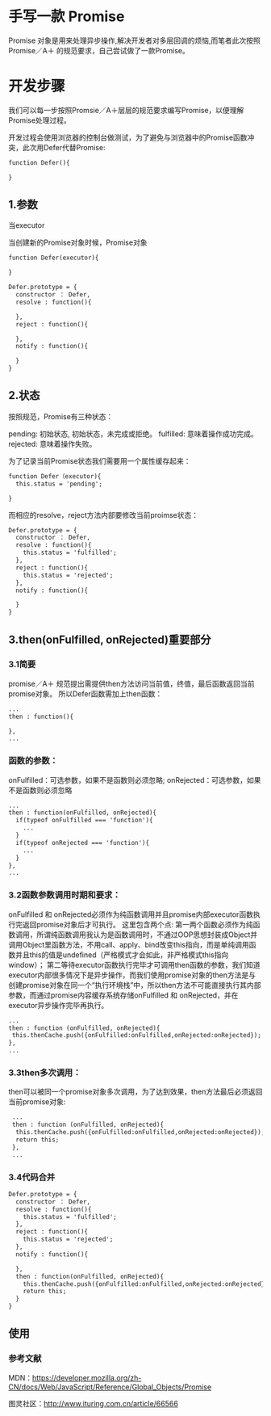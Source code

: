 # 手写一款 Promise

Promise 对象是用来处理异步操作,解决开发者对多层回调的烦恼,而笔者此次按照Promise／A＋ 的规范要求，自己尝试做了一款Promise。

# 开发步骤

我们可以每一步按照Promsie／A＋层层的规范要求编写Promise，以便理解Promise处理过程。

开发过程会使用浏览器的控制台做测试，为了避免与浏览器中的Promise函数冲突，此次用Defer代替Promise:

```html
function Defer(){

}
```

## 1.参数
当executor


当创建新的Promise对象时候，Promise对象

```html
function Defer(executor){

}

Defer.prototype = {
  constructor ： Defer,
  resolve : function(){

  },
  reject : function(){

  },
  notify : function(){

  }
}
```

## 2.状态

按照规范，Promise有三种状态：

pending: 初始状态, 初始状态，未完成或拒绝。
fulfilled: 意味着操作成功完成。
rejected: 意味着操作失败。

为了记录当前Promise状态我们需要用一个属性缓存起来：

```html
function Defer（executor){
  this.status = 'pending';

}
```

而相应的resolve，reject方法内部要修改当前proimse状态：

```html
Defer.prototype = {
  constructor ： Defer,
  resolve : function(){
    this.status = 'fulfilled';
  },
  reject : function(){
    this.status = 'rejected';
  },
  notify : function(){

  }
}
```


## 3.then(onFulfilled, onRejected)重要部分

### 3.1简要

promise／A＋ 规范提出需提供then方法访问当前值，终值，最后函数返回当前promise对象。
所以Defer函数需加上then函数：

```html
...
then : function(){

},
...
```


### 函数的参数：

onFulfilled：可选参数，如果不是函数则必须忽略;
onRejected：可选参数，如果不是函数则必须忽略

```html
...
then : function(onFulfilled, onRejected){
  if(typeof onFulfilled === 'function'){
    ...
  }
  if(typeof onRejected === 'function'){
    ...
  }
},
...
```

### 3.2函数参数调用时期和要求：
onFulfilled 和 onRejected必须作为纯函数调用并且promise内部executor函数执行完返回promise对象后才可执行。
这里包含两个点:
第一两个函数必须作为纯函数调用，所谓纯函数调用我认为是函数调用时，不通过OOP思想封装成Object并调用Object里函数方法，不用call、apply、bind改变this指向，而是单纯调用函数并且this的值是undefined（严格模式才会如此，非严格模式this指向window）；
第二等待executor函数执行完毕才可调用then函数的参数，我们知道executor内部很多情况下是异步操作，而我们使用promise对象的then方法是与创建promise对象在同一个“执行环境栈”中，所以then方法不可能直接执行其内部参数，而通过promise内容缓存系统存储onFulfilled 和 onRejected，并在executor异步操作完毕再执行。

```html
...
then : function (onFulfilled, onRejected){
 this.thenCache.push({onFulfilled:onFulfilled,onRejected:onRejected});
},
...
```

### 3.3then多次调用：
then可以被同一个promise对象多次调用，为了达到效果，then方法最后必须返回当前promise对象:

```html
 ...
 then : function (onFulfilled, onRejected){
  this.thenCache.push({onFulfilled:onFulfilled,onRejected:onRejected});
  return this;
 },
 ...
```

### 3.4代码合并

```html
Defer.prototype = {
  constructor ： Defer,
  resolve : function(){
    this.status = 'fulfilled';
  },
  reject : function(){
    this.status = 'rejected';
  },
  notify : function(){

  },
  then : function(onFulfilled, onRejected){
    this.thenCache.push({onFulfilled:onFulfilled,onRejected:onRejected});
    return this;
  }
}
```

## 使用


### 参考文献

MDN：https://developer.mozilla.org/zh-CN/docs/Web/JavaScript/Reference/Global_Objects/Promise

图灵社区：http://www.ituring.com.cn/article/66566
